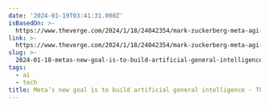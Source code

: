```yaml
---
date: '2024-01-19T03:41:31.000Z'
isBasedOn: >-
  https://www.theverge.com/2024/1/18/24042354/mark-zuckerberg-meta-agi-reorg-interview
link: >-
  https://www.theverge.com/2024/1/18/24042354/mark-zuckerberg-meta-agi-reorg-interview
slug: >-
  2024-01-18-metas-new-goal-is-to-build-artificial-general-intelligence-the-verge
tags:
  - ai
  - tech
title: Meta’s new goal is to build artificial general intelligence - The Verge
---
```



